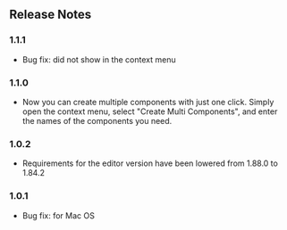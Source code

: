 ## Release Notes

### 1.1.1
- Bug fix: did not show in the context menu

### 1.1.0
- Now you can create multiple components with just one click. Simply open the context menu, select "Create Multi Components", and enter the names of the components you need.

### 1.0.2
- Requirements for the editor version have been lowered from 1.88.0 to 1.84.2

### 1.0.1
- Bug fix: for Mac OS
